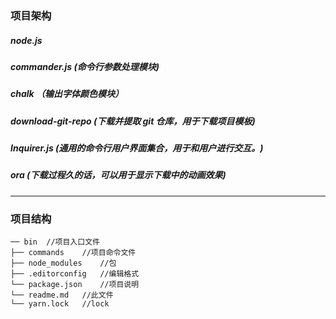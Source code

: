 <!--
 * @Description: readme
 * @Autor: yetm
 * @Date: 2019-12-11 14:28:56
 * @LastEditors: yetm
 * @LastEditTime: 2019-12-11 14:50:40
 -->
### 项目架构

##### node.js
##### commander.js (命令行参数处理模块)
##### chalk （输出字体颜色模块）
##### download-git-repo  (下载并提取 git 仓库，用于下载项目模板)
##### Inquirer.js (通用的命令行用户界面集合，用于和用户进行交互。)
##### ora (下载过程久的话，可以用于显示下载中的动画效果)
---
###  项目结构
```
── bin  //项目入口文件 
├── commands    //项目命令文件
├── node_modules    //包 
├── .editorconfig   //编辑格式
└── package.json    //项目说明
└── readme.md   //此文件
└── yarn.lock   //lock
```